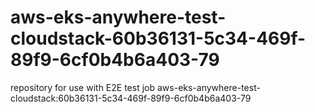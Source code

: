 # aws-eks-anywhere-test-cloudstack-60b36131-5c34-469f-89f9-6cf0b4b6a403-79
repository for use with E2E test job aws-eks-anywhere-test-cloudstack:60b36131-5c34-469f-89f9-6cf0b4b6a403-79
